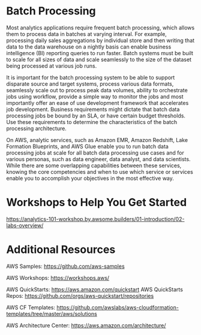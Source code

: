 # Batch Processing

Most analytics applications require frequent batch processing, which allows them to process data in batches at
varying interval. For example, processing daily sales aggregations by individual store and then writing that data to the
data warehouse on a nightly basis can enable business intelligence (BI) reporting queries to run faster. Batch systems
must be built to scale for all sizes of data and scale seamlessly to the size of the dataset being processed at various
job runs.

It is important for the batch processing system to be able to support disparate source and target systems, process
various data formats, seamlessly scale out to process peak data volumes, ability to orchestrate jobs using workflow,
provide a simple way to monitor the jobs and most importantly offer an ease of use development framework that
accelerates job development. Business requirements might dictate that batch data processing jobs be bound by an
SLA, or have certain budget thresholds. Use these requirements to determine the characteristics of the batch
processing architecture.

On AWS, analytic services, such as Amazon EMR, Amazon Redshift, Lake Formation Blueprints, and AWS
Glue enable you to run batch data processing jobs at scale for all batch data processing use cases and for various
personas, such as data engineer, data analyst, and data scientists. While there are some overlapping capabilities
between these services, knowing the core competencies and when to use which service or services enable you to
accomplish your objectives in the most effective way.

# Workshops to Help You Get Started 

https://analytics-101-workshop.by.awsome.builders/01-introduction/02-labs-overview/


# Additional Resources

AWS Samples: https://github.com/aws-samples

AWS Workshops: https://workshops.aws/

AWS QuickStarts: https://aws.amazon.com/quickstart
AWS QuickStarts Repos: https://github.com/orgs/aws-quickstart/repositories

AWS CF Templates: https://github.com/awslabs/aws-cloudformation-templates/tree/master/aws/solutions

AWS Architecture Center: https://aws.amazon.com/architecture/





